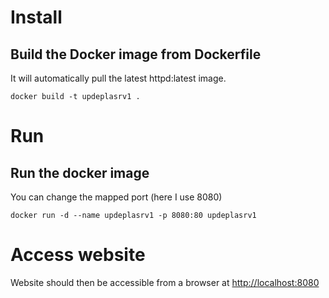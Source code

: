# Install

## Build the Docker image from Dockerfile

It will automatically pull the latest httpd:latest image.

```shell
docker build -t updeplasrv1 .
```

# Run

## Run the docker image

You can change the mapped port (here I use 8080)

```shell
docker run -d --name updeplasrv1 -p 8080:80 updeplasrv1
```

# Access website

Website should then be accessible from a browser at [http://localhost:8080](localhost:8080)
